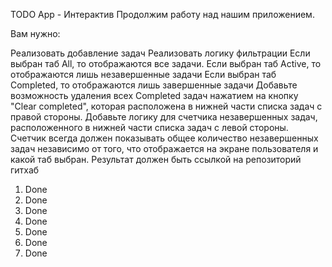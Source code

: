 
TODO App - Интерактив
Продолжим работу над нашим приложением.

Вам нужно:

Реализовать добавление задач
Реализовать логику фильтрации
Если выбран таб All, то отображаются все задачи.
Если выбран таб Active, то отображаются лишь незавершенные задачи
Если выбран таб Completed, то отображаются лишь завершенные задачи
Добавьте возможность удаления всех Completed задач нажатием на кнопку "Clear completed", которая расположена в нижней части списка задач с правой стороны.
Добавьте логику для счетчика незавершенных задач, расположенного в нижней части списка задач с левой стороны. Счетчик всегда должен показывать общее количество незавершенных задач независимо от того, что отображается на экране пользователя и какой таб выбран.
Результат должен быть ссылкой на репозиторий гитхаб

1. Done
2. Done
3. Done
4. Done
5. Done
6. Done
7. Done
